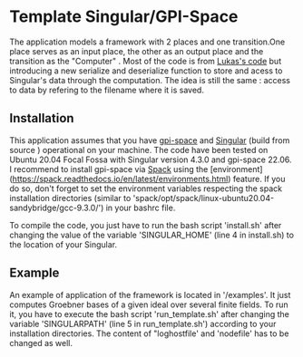 # Template Singular/GPI-Space

The application models a framework with 2 places and one transition.One place serves as an input place, the other as an output place and the transition as the "Computer" . Most of  the code is from [Lukas's code](https://github.com/singular-gpispace/framework) but introducing a new serialize and deserialize function  to store and acess to Singular's data through the computation. The idea is still the same : access to data by refering to the filename where it is saved.

## Installation

This application assumes that you have [gpi-space](http://www.gpi-space.de/) and [Singular](https://github.com/Singular/Singular) (build from source )  operational on your machine. The code have been tested on Ubuntu 20.04 Focal Fossa with Singular version 4.3.0 and gpi-space 22.06. I recommend to install gpi-space via [Spack](https://spack.io/) using the [environment] (https://spack.readthedocs.io/en/latest/environments.html) feature. If you do so, don't forget to set the environment variables respecting the spack installation directories (similar to 'spack/opt/spack/linux-ubuntu20.04-sandybridge/gcc-9.3.0/') in your bashrc file.

To compile the code, you just have to run the bash script 'install.sh' after changing the value of the variable 'SINGULAR_HOME' (line 4 in install.sh) to the location of your Singular.

## Example

An example of application of the framework is located in '/examples'. It just computes Groebner bases  of a given ideal over several finite fields. To run it, you have to execute the bash script 'run_template.sh' after changing the variable 'SINGULARPATH' (line 5 in run_template.sh') according to your installation directories. The content of "loghostfile' and 'nodefile' has to be changed as well.
